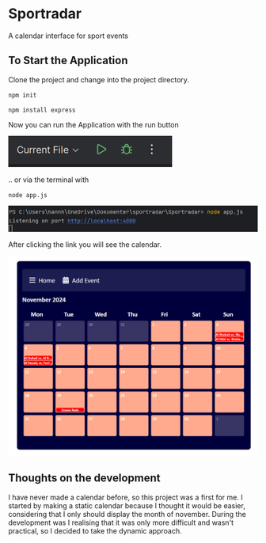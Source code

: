 # Sportradar
A calendar interface for sport events

## To Start the Application
Clone the project and change into the project directory.

```shell
npm init
```

```shell
npm install express
```

Now you can run the Application with the run button

![run_button.png](images/run_button.png)

.. or via the terminal with

```shell
node app.js 
```
![output.png](images/output.png)

After clicking the link you will see the calendar.

![result.png](images%2Fresult.png)

## Thoughts on the development 

I have never made a calendar before, so this project was a first for me. I started by making a static 
calendar because I thought it would be easier, considering that I only should display the month of november.
During the development was I realising that it was only more difficult and wasn't practical, so I decided to take the dynamic approach. 
